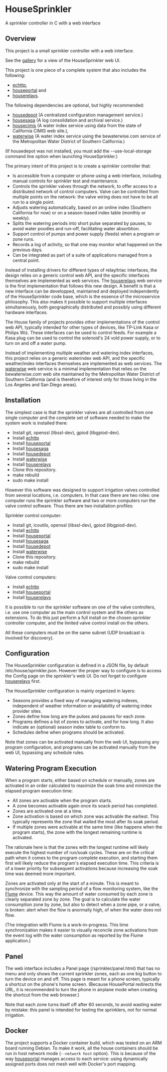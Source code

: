 # HouseSprinkler
A sprinkler controller in C with a web interface

## Overview
This project is a small sprinkler controller with a web interface.

See the [gallery](https://github.com/pascal-fb-martin/housesprinkler/blob/master/gallery/README.md) for a view of the HouseSprinkler web UI.

This project is one piece of a complete system that also includes the following:
* [echttp](https://github.com/pascal-fb-martin/echttp),
* [houseportal](https://github.com/pascal-fb-martin/houseportal) and
* [houserelays](https://github.com/pascal-fb-martin/houserelays).

The following dependencies are optional, but highly recommended:
* [housedepot](https://github.com/pascal-fb-martin/housedepot) (A centralized configuration management service.)
* [housesaga](https://github.com/pascal-fb-martin/housesaga) (A log consolidation and archival service.)
* [housecimis](https://github.com/pascal-fb-martin/housecimis) (A water index service using data from the state of California CIMIS web site.),
* [waterwise](https://github.com/pascal-fb-martin/waterwise) (A water index service using the bewaterwise.com service of the Metropolitan Water District of Southern California.)

(If housedepot was not installed, you must add the --use-local-storage command line option when launching HouseSprinkler.)

The primary intent of this project is to create a sprinkler controller that:
* Is accessible from a computer or phone using a web interface, including manual controls for sprinkler test and maintenance.
* Controls the sprinkler valves through the network, to offer access to a distributed network of control computers. Valve can be controlled from multiple points on the network: the valve wiring does not have to be all run to a single point.
* Adjusts watering automatically, based on an online index (Southern California for now) or on a season-based index table (monthly or weekly).
* Splits the watering periods into short pulse separated by pauses, to avoid water poodles and run-off, facilitating water absorbtion.
* Support control of pumps and power supply (feeds) when a program or zone runs.
* Records a log of activity, so that one may monitor what happened on the previous days.
* Can be integrated as part of a suite of applications managed from a central point.

Instead of installing drivers for different types of relay/triac interfaces, the design relies on a generic control web API, and the specific interfaces themselves are implemented as web services. The [houserelays](https://github.com/pascal-fb-martin/houserelays) web service is the first implementation that follows this new design. A benefit is that a new interface can be developped, maintained and deployed independently of the HouseSprinkler code base, which is the essence of the microservice philosophy. This also makes it possible to support multiple interfaces simultaneously, both geographically distributed and possibly using different hardware interfaces.

The House family of projects provides other implementations of the control web API, typically intended for other types of devices, like TP-Link Kasa or Philips Wiz. These interfaces can be used to control feeds. For example a Kasa plug can be used to control the solenoid's 24 vold power supply, or to turn on and off a water pump.

Instead of implementing multiple weather and watering index interfaces, this project relies on a generic waterindex web API, and the specific weather/index interfaces themselves are implemented as web services. The [waterwise](https://github.com/pascal-fb-martin/waterwise) web service is a minimal implementation that relies on the bewaterwise.com web site maintained by the Metropolitan Water District of Southern California (and is therefore of interest only for those living in the Los Angeles and San Diego areas).

## Installation

The simplest case is that the sprinkler valves are all controlled from one single computer and the complete set of software needed to make the system work is installed there:
* Install git, openssl (libssl-dev), gpiod (libgpiod-dev).
* Install [echttp](https://github.com/pascal-fb-martin/echttp)
* Install [houseportal](https://github.com/pascal-fb-martin/houseportal)
* Install [housesaga](https://github.com/pascal-fb-martin/housesaga)
* Install [housedepot](https://github.com/pascal-fb-martin/housedepot)
* Install [waterwise](https://github.com/pascal-fb-martin/waterwise)
* Install [houserelays](https://github.com/pascal-fb-martin/houserelays)
* Clone this repository.
* make rebuild
* sudo make install

However this software was designed to support irrigation valves controlled from several locations, i.e. computers. In that case there are two roles: one computer runs the sprinkler software and two or more computers run the valve control software. Thus there are two installation profiles:

Sprinkler control computer:
* Install git, icoutils, openssl (libssl-dev), gpiod (libgpiod-dev).
* Install [echttp](https://github.com/pascal-fb-martin/echttp)
* Install [houseportal](https://github.com/pascal-fb-martin/houseportal)
* Install [housesaga](https://github.com/pascal-fb-martin/housesaga)
* Install [housedepot](https://github.com/pascal-fb-martin/housedepot)
* Install [waterwise](https://github.com/pascal-fb-martin/waterwise)
* Clone this repository.
* make rebuild
* sudo make install

Valve control computers:
* Install [echttp](https://github.com/pascal-fb-martin/echttp)
* Install [houseportal](https://github.com/pascal-fb-martin/houseportal)
* Install [houserelays](https://github.com/pascal-fb-martin/houserelays)

It is possible to run the sprinkler software on one of the valve controllers, i.e. use one computer as the main control system and the others as extensions. To do this just perform a full install on the chosen sprinkler controller computer, and the limited valve control install on the others.

All these computers must be on the same subnet (UDP broadcast is involved for discovery).

## Configuration

The HouseSprinkler configuration is defined in a JSON file, by default /etc/house/sprinkler.json. However the proper way to configure is to access the Config page on the sprinkler's web UI. Do not forget to configure [houserelays](https://github.com/pascal-fb-martin/houserelays) first.

The HouseSprinkler configuration is mainly organized in layers:
* Seasons provides a fixed way of managing watering indexes, independent of weather information or availability of watering index provider sites.
* Zones define how long are the pulses and pauses for each zone.
* Programs defines a list of zones to activate, and for how long. It also indicate an (optional) season index table to conform to.
* Schedules define when programs should be activated.

Note that zones can be activated manually from the web UI, bypassing any program configuration, and programs can be activated manually from the web UI, bypassing any schedule rules.

## Watering Program Execution

When a program starts, either based on schedule or manually, zones are activated in an order calculated to maximize the soak time and minimize the elapsed program execution time:
* All zones are activable when the program starts.
* A zone becomes activable again once its soack period has completed.
* Zones are activated one at a time.
* Zone activation is based on which zone was activable the earliest. This typically represents the zone that waited the most after its soak period.
* If multiple zones were activable at the same time (like happens when the program starts), the zone with the longest remaining runtime is activated.

The rationale here is that the zones with the longest runtime will likely execute the highest number of run/soak cycles. These are on the critical path when it comes to the program complete execution, and starting them first will likely reduce the program's elapsed execution time. This criteria is of a lower priority for subsequent activations because increasing the soak time was deemed more important.

Zones are activated only at the start of a minute. This is meant to synchronize with the sampling period of a flow monitoring system, like the [Flume](https://flumewater.com/) device. This way the amount of water consumed by each zone is clearly separated zone by zone. The goal is to calculate the water consumption zone by zone, but also to detect when a zone pipe, or a valve, is broken: alert when the flow is anormally high, of when the water does not flow.

(The integration with Flume is a work-in-progress. This time synchronization makes it easier to visually reconcile zone activations from the event log with the water consumption as reported by the Flume application.)

## Panel

The web interface includes a Panel page (/sprinkler/panel.html) that has no menu and only shows the current sprinkler zones, each as one big button to turn the device on and off. This page is meant for a phone screen, typically a shortcut on the phone's home screen. (Because HousePortal redirects the URL, it is recommended to turn the phone in airplane mode when creating the shortcut from the web browser.)

Note that each zone turns itself off after 60 seconds, to avoid wasting water by mistake: this panel is intended for testing the sprinklers, not for normal irrigation.

## Docker

The project supports a Docker container build, which was tested on an ARM board running Debian. To make it work, all the house containers should be run in host network mode (`--network host` option). This is because of the way [houseportal](https://github.com/pascal-fb-martin/houseportal) manages access to each service: using dynamically assigned ports does not mesh well with Docker's port mapping.


